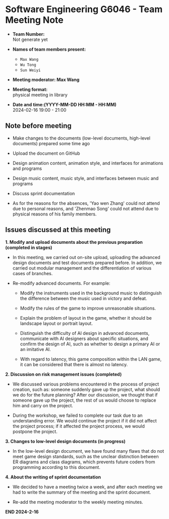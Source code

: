 # Software Engineering G6046 - Team Meeting Note

* **Team Number:**  
    Not generate yet

* **Names of team members present:** 
    * `Max Wang`
    * `Wu Tong`
    * `Sun Weiyi`

* **Meeting moderator: Max Wang**

* **Meeting format:**   
    physical meeting in library

* **Date and time:(YYYY-MM-DD HH:MM - HH:MM)**  
    2024-02-16 19:00 - 21:00

## Note before meeting

 * Make changes to the documents (low-level documents, high-level documents) prepared some time ago
 
 * Upload the document on GitHub
 
 * Design animation content, animation style, and interfaces for animations and programs
 
 * Design music content, music style, and interfaces between music and programs
 
 * Discuss sprint documentation

 * As for the reasons for the absences, 'Yao wen Zhang' could not attend due to personal reasons, and 'Zhenmao Song' could not attend due to physical reasons of his family members.


## Issues discussed at this meeting
 
**1. Modify and upload documents about the previous preparation (completed in stages)**
  
   * In this meeting, we carried out on-site upload, uploading the advanced design documents and test documents prepared before. In addition, we carried out modular management and the differentiation of various cases of branches.
  
   * Re-modify advanced documents. For example:
       * Modify the instruments used in the background music to distinguish the difference between the music used in victory and defeat.

       * Modify the rules of the game to improve unreasonable situations.

       * Explain the problem of layout in the game, whether it should be landscape layout or portrait layout.

       * Distinguish the difficulty of AI design in advanced documents, communicate with AI designers about specific situations, and confirm the design of AI, such as whether to design a primary AI or an imitative AI.

       * With regard to latency, this game composition within the LAN game, it can be considered that there is almost no latency.
     
**2. Discussion on risk management issues (completed)**

 * We discussed various problems encountered in the process of project creation, such as: someone suddenly gave up the project, what should we do for the future planning? After our discussion, we thought that if someone gave up the project, the rest of us would choose to replace him and carry on the project.
 
 * During the workshop, we failed to complete our task due to an understanding error. We would continue the project if it did not affect the project process; if it affected the project process, we would postpone the project.
 
**3. Changes to low-level design documents (in progress)**

* In the low-level design document, we have found many flaws that do not meet game design standards, such as the unclear distinction between ER diagrams and class diagrams, which prevents future coders from programming according to this document.

**4. About the writing of sprint documentation**

* We decided to have a meeting twice a week, and after each meeting we had to write the summary of the meeting and the sprint document.

* Re-add the meeting moderator to the weekly meeting minutes.


**END 2024-2-16**
